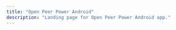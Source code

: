 ```yaml
---
title: "Open Peer Power Android"
description: "Landing page for Open Peer Power Android app."
---
```


<link rel='redirect_uri' href='homeassistant://auth-callback'>

<script>document.location.href = 'https://companion.openpeerpower.io/';</script>
